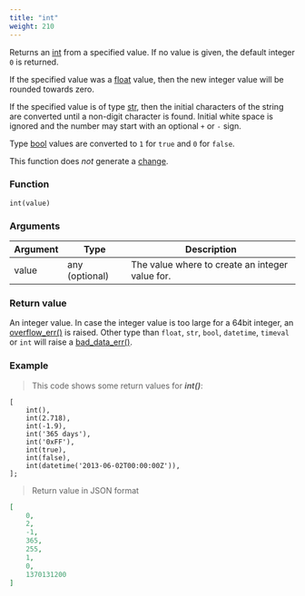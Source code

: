 ```yaml
---
title: "int"
weight: 210
---
```


Returns an [int](../../data-types/int) from a specified value.
If no value is given, the default integer `0` is returned.

If the specified value was a [float](../../data-types/float) value, then the
new integer value will be rounded towards zero.

If the specified value is of type [str](../../data-types/str), then the initial characters
of the string are converted until a non-digit character is found.
Initial white space is ignored and the number may start with an optional `+` or `-` sign.

Type [bool](../../data-types/bool) values are converted to `1` for `true` and `0` for `false`.

This function does *not* generate a [change](../../overview/changes).

### Function

`int(value)`

### Arguments

Argument | Type | Description
-------- | ---- | -----------
value | any (optional) | The value where to create an integer value for.

### Return value

An integer value. In case the integer value is too large for a 64bit integer,
an [overflow_err()](../../errors/overflow_err) is raised. Other type than `float`, `str`, `bool`, `datetime`, `timeval` or `int`
will raise a [bad_data_err()](../../errors/bad_data_err).

### Example

> This code shows some return values for ***int()***:

```thingsdb,json_response
[
    int(),
    int(2.718),
    int(-1.9),
    int('365 days'),
    int('0xFF'),
    int(true),
    int(false),
    int(datetime('2013-06-02T00:00:00Z')),
];
```

> Return value in JSON format

```json
[
    0,
    2,
    -1,
    365,
    255,
    1,
    0,
    1370131200
]
```
